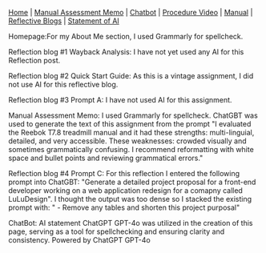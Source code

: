 [Home](index.md) | [Manual Assessment Memo](manual_assessment_memo.md) | [Chatbot](chatbot.md) | [Procedure Video](procedure_video.md) | [Manual](manual.md) | [Reflective Blogs](reflective_blogs.md) | [Statement of AI](AIstatement.md) 

Homepage:For my About Me section, I used Grammarly for spellcheck.

Reflection blog #1 Wayback Analysis: I have not yet used any AI for this Reflection post. 

Reflection blog #2 Quick Start Guide: As this is a vintage assignment, I did not use AI for this reflective blog.

Reflection blog #3 Prompt A: I have not used AI for this assignment.

Manual Assessment Memo: I used Grammarly for spellcheck. ChatGBT was used to generate the text of this assignment from the prompt "I evaluated the Reebok T7.8 treadmill manual and it had these strengths: multi-linguial, detailed, and very accessible. These weaknesses: crowded visually and sometimes grammatically confusing. I recommend reformatting with white space and bullet points and reviewing grammatical errors."  

Reflection blog #4 Prompt C: For this reflection I entered the following prompt into ChatGBT: "Generate a detailed project proposal for a front-end developer working on a web application redesign for a comapny called LuLuDesign". I thought the output was too dense so I stacked the existing prompt with: " - Remove any tables and shorten this project purposal"


ChatBot: AI statement ChatGPT GPT-4o was utilized in the creation of this page, serving as a tool for spellchecking and ensuring clarity and consistency. Powered by ChatGPT GPT-4o

